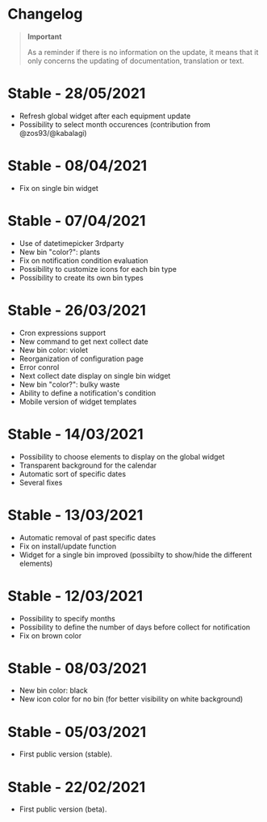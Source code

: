 # Changelog 

>**Important**
>
>As a reminder if there is no information on the update, it means that it only concerns the updating of documentation, translation or text.

# Stable - 28/05/2021
- Refresh global widget after each equipment update
- Possibility to select month occurences (contribution from @zos93/@kabalagi)

# Stable - 08/04/2021
- Fix on single bin widget

# Stable - 07/04/2021
- Use of datetimepicker 3rdparty 
- New bin "color?": plants
- Fix on notification condition evaluation
- Possibility to customize icons for each bin type
- Possibility to create its own bin types

# Stable - 26/03/2021
- Cron expressions support
- New command to get next collect date
- New bin color: violet
- Reorganization of configuration page
- Error conrol
- Next collect date display on single bin widget
- New bin "color?": bulky waste
- Ability to define a notification's condition
- Mobile version of widget templates

# Stable - 14/03/2021
- Possibility to choose elements to display on the global widget
- Transparent background for the calendar
- Automatic sort of specific dates
- Several fixes

# Stable - 13/03/2021
- Automatic removal of past specific dates
- Fix on install/update function
- Widget for a single bin improved (possibilty to show/hide the different elements)

# Stable - 12/03/2021
- Possibility to specify months
- Possibility to define the number of days before collect for notification
- Fix on brown color

# Stable - 08/03/2021
- New bin color: black
- New icon color for no bin (for better visibility on white background)

# Stable - 05/03/2021
- First public version (stable).

# Stable - 22/02/2021
- First public version (beta).
